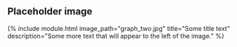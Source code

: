 ## Placeholder image

{% include module.html image_path="graph_two.jpg" title="Some title text" description="Some more text that will appear to the left of the image." %}
